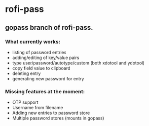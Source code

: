 # rofi-pass

## gopass branch of rofi-pass.

### What currently works:

* listing of password entries
* adding/editing of key/value pairs
* type user/password/autotype/custom (both xdotool and ydotool)
* copy field value to clipboard
* deleting entry
* generating new password for entry

### Missing features at the moment:

* OTP support
* Username from filename
* Adding new entries to password store
* Multiple password stores (mounts in gopass)
